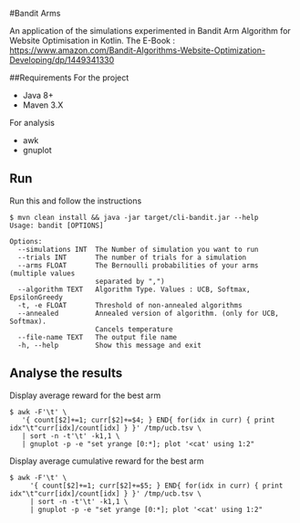 #Bandit Arms 

An application of the simulations experimented in Bandit Arm Algorithm for Website Optimisation in Kotlin.
The E-Book : https://www.amazon.com/Bandit-Algorithms-Website-Optimization-Developing/dp/1449341330

##Requirements 
For the project
- Java 8+
- Maven 3.X

For analysis
- awk
- gnuplot

## Run

Run this and follow the instructions
```
$ mvn clean install && java -jar target/cli-bandit.jar --help
Usage: bandit [OPTIONS]

Options:
  --simulations INT  The Number of simulation you want to run
  --trials INT       The number of trials for a simulation
  --arms FLOAT       The Bernoulli probabilities of your arms (multiple values
                     separated by ",")
  --algorithm TEXT   Algorithm Type. Values : UCB, Softmax, EpsilonGreedy
  -t, -e FLOAT       Threshold of non-annealed algorithms
  --annealed         Annealed version of algorithm. (only for UCB, Softmax).
                     Cancels temperature
  --file-name TEXT   The output file name
  -h, --help         Show this message and exit  
```

## Analyse the results 

Display average reward for the best arm

```
$ awk -F'\t' \
   '{ count[$2]+=1; curr[$2]+=$4; } END{ for(idx in curr) { print idx"\t"curr[idx]/count[idx] } }' /tmp/ucb.tsv \
   | sort -n -t'\t' -k1,1 \
   | gnuplot -p -e "set yrange [0:*]; plot '<cat' using 1:2"
```

Display average cumulative reward for the best arm

```
$ awk -F'\t' \
     '{ count[$2]+=1; curr[$2]+=$5; } END{ for(idx in curr) { print idx"\t"curr[idx]/count[idx] } }' /tmp/ucb.tsv \
     | sort -n -t'\t' -k1,1 \
     | gnuplot -p -e "set yrange [0:*]; plot '<cat' using 1:2"
```
